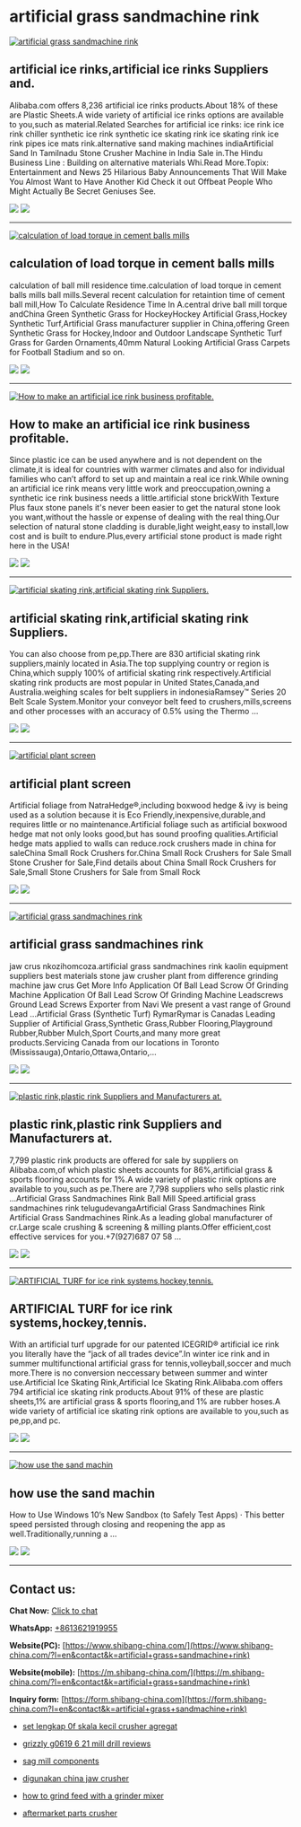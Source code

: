 # artificial grass sandmachine rink

<a href="https://swt.shibang-china.com/?l=en&img&k=artificial+grass+sandmachine+rink" target="_blank">![artificial grass sandmachine rink](http://static.shibang-china.com/all-800x300/42.jpg)</a>

## artificial ice rinks,artificial ice rinks Suppliers and.
Alibaba.com offers 8,236 artificial ice rinks products.About 18% of these are Plastic Sheets.A wide variety of artificial ice rinks options are available to you,such as material.Related Searches for artificial ice rinks: ice rink ice rink chiller synthetic ice rink synthetic ice skating rink ice skating rink ice rink pipes ice mats rink.alternative sand making machines indiaArtificial Sand In Tamilnadu Stone Crusher Machine in India Sale in.The Hindu Business Line : Building on alternative materials Whi.Read More.Topix: Entertainment and News 25 Hilarious Baby Announcements That Will Make You Almost Want to Have Another Kid Check it out Offbeat People Who Might Actually Be Secret Geniuses See.


<a href="https://whatsapp.shibangsoft.com/WhatsApp.php" target="_blank" title="WhatsApp">![](http://static.shibang-china.com/icon/whatsapp.png)</a> <a href="https://swt.shibang-china.com/?l=en&icon&k=artificial+grass+sandmachine+rink" target="_blank">![](http://static.shibang-china.com/icon/chat-en.png)</a>

---

<a href="https://swt.shibang-china.com/?l=en&img&k=artificial+grass+sandmachine+rink" target="_blank">![calculation of load torque in cement balls mills](http://static.shibang-china.com/all-800x300/960.jpg)</a>

## calculation of load torque in cement balls mills
calculation of ball mill residence time.calculation of load torque in cement balls mills ball mills.Several recent calculation for retaintion time of cement ball mill,How To Calculate Residence Time In A.central drive ball mill torque andChina Green Synthetic Grass for HockeyHockey Artificial Grass,Hockey Synthetic Turf,Artificial Grass manufacturer supplier in China,offering Green Synthetic Grass for Hockey,Indoor and Outdoor Landscape Synthetic Turf Grass for Garden Ornaments,40mm Natural Looking Artificial Grass Carpets for Football Stadium and so on.


<a href="https://whatsapp.shibangsoft.com/WhatsApp.php" target="_blank" title="WhatsApp">![](http://static.shibang-china.com/icon/whatsapp.png)</a> <a href="https://swt.shibang-china.com/?l=en&icon&k=artificial+grass+sandmachine+rink" target="_blank">![](http://static.shibang-china.com/icon/chat-en.png)</a>

---

<a href="https://swt.shibang-china.com/?l=en&img&k=artificial+grass+sandmachine+rink" target="_blank">![How to make an artificial ice rink business profitable.](http://static.shibang-china.com/all-800x300/1528.jpg)</a>

## How to make an artificial ice rink business profitable.
Since plastic ice can be used anywhere and is not dependent on the climate,it is ideal for countries with warmer climates and also for individual families who can’t afford to set up and maintain a real ice rink.While owning an artificial ice rink means very little work and preoccupation,owning a synthetic ice rink business needs a little.artificial stone brickWith Texture Plus faux stone panels it's never been easier to get the natural stone look you want,without the hassle or expense of dealing with the real thing.Our selection of natural stone cladding is durable,light weight,easy to install,low cost and is built to endure.Plus,every artificial stone product is made right here in the USA!


<a href="https://whatsapp.shibangsoft.com/WhatsApp.php" target="_blank" title="WhatsApp">![](http://static.shibang-china.com/icon/whatsapp.png)</a> <a href="https://swt.shibang-china.com/?l=en&icon&k=artificial+grass+sandmachine+rink" target="_blank">![](http://static.shibang-china.com/icon/chat-en.png)</a>

---

<a href="https://swt.shibang-china.com/?l=en&img&k=artificial+grass+sandmachine+rink" target="_blank">![artificial skating rink,artificial skating rink Suppliers.](http://static.shibang-china.com/all-800x300/531.jpg)</a>

## artificial skating rink,artificial skating rink Suppliers.
You can also choose from pe,pp.There are 830 artificial skating rink suppliers,mainly located in Asia.The top supplying country or region is China,which supply 100% of artificial skating rink respectively.Artificial skating rink products are most popular in United States,Canada,and Australia.weighing scales for belt suppliers in indonesiaRamsey™ Series 20 Belt Scale System.Monitor your conveyor belt feed to crushers,mills,screens and other processes with an accuracy of 0.5% using the Thermo …


<a href="https://whatsapp.shibangsoft.com/WhatsApp.php" target="_blank" title="WhatsApp">![](http://static.shibang-china.com/icon/whatsapp.png)</a> <a href="https://swt.shibang-china.com/?l=en&icon&k=artificial+grass+sandmachine+rink" target="_blank">![](http://static.shibang-china.com/icon/chat-en.png)</a>

---

<a href="https://swt.shibang-china.com/?l=en&img&k=artificial+grass+sandmachine+rink" target="_blank">![artificial plant screen](http://static.shibang-china.com/all-800x300/1457.jpg)</a>

## artificial plant screen
Artificial foliage from NatraHedge&#174;,including boxwood hedge &amp; ivy is being used as a solution because it is Eco Friendly,inexpensive,durable,and requires little or no maintenance.Artificial foliage such as artificial boxwood hedge mat not only looks good,but has sound proofing qualities.Artificial hedge mats applied to walls can reduce.rock crushers made in china for saleChina Small Rock Crushers for.China Small Rock Crushers for Sale Small Stone Crusher for Sale,Find details about China Small Rock Crushers for Sale,Small Stone Crushers for Sale from Small Rock


<a href="https://whatsapp.shibangsoft.com/WhatsApp.php" target="_blank" title="WhatsApp">![](http://static.shibang-china.com/icon/whatsapp.png)</a> <a href="https://swt.shibang-china.com/?l=en&icon&k=artificial+grass+sandmachine+rink" target="_blank">![](http://static.shibang-china.com/icon/chat-en.png)</a>

---

<a href="https://swt.shibang-china.com/?l=en&img&k=artificial+grass+sandmachine+rink" target="_blank">![artificial grass sandmachines rink](http://static.shibang-china.com/all-800x300/38.jpg)</a>

## artificial grass sandmachines rink
jaw crus nkozihomcoza.artificial grass sandmachines rink kaolin equipment suppliers best materials stone jaw crusher plant from difference grinding machine jaw crus Get More Info Application Of Ball Lead Scrow Of Grinding Machine Application Of Ball Lead Scrow Of Grinding Machine Leadscrews Ground Lead Screws Exporter from Navi We present a vast range of Ground Lead …Artificial Grass (Synthetic Turf) RymarRymar is Canadas Leading Supplier of Artificial Grass,Synthetic Grass,Rubber Flooring,Playground Rubber,Rubber Mulch,Sport Courts,and many more great products.Servicing Canada from our locations in Toronto (Mississauga),Ontario,Ottawa,Ontario,…


<a href="https://whatsapp.shibangsoft.com/WhatsApp.php" target="_blank" title="WhatsApp">![](http://static.shibang-china.com/icon/whatsapp.png)</a> <a href="https://swt.shibang-china.com/?l=en&icon&k=artificial+grass+sandmachine+rink" target="_blank">![](http://static.shibang-china.com/icon/chat-en.png)</a>

---

<a href="https://swt.shibang-china.com/?l=en&img&k=artificial+grass+sandmachine+rink" target="_blank">![plastic rink,plastic rink Suppliers and Manufacturers at.](http://static.shibang-china.com/all-800x300/660.jpg)</a>

## plastic rink,plastic rink Suppliers and Manufacturers at.
7,799 plastic rink products are offered for sale by suppliers on Alibaba.com,of which plastic sheets accounts for 86%,artificial grass &amp; sports flooring accounts for 1%.A wide variety of plastic rink options are available to you,such as pe.There are 7,798 suppliers who sells plastic rink …Artificial Grass Sandmachines Rink Ball Mill Speed.artificial grass sandmachines rink telugudevangaArtificial Grass Sandmachines Rink Artificial Grass Sandmachines Rink.As a leading global manufacturer of cr.Large scale crushing &amp; screening &amp; milling plants.Offer efficient,cost effective services for you.+7(927)687 07 58 …


<a href="https://whatsapp.shibangsoft.com/WhatsApp.php" target="_blank" title="WhatsApp">![](http://static.shibang-china.com/icon/whatsapp.png)</a> <a href="https://swt.shibang-china.com/?l=en&icon&k=artificial+grass+sandmachine+rink" target="_blank">![](http://static.shibang-china.com/icon/chat-en.png)</a>

---

<a href="https://swt.shibang-china.com/?l=en&img&k=artificial+grass+sandmachine+rink" target="_blank">![ARTIFICIAL TURF for ice rink systems,hockey,tennis.](http://static.shibang-china.com/all-800x300/488.jpg)</a>

## ARTIFICIAL TURF for ice rink systems,hockey,tennis.
With an artificial turf upgrade for our patented ICEGRID&#174; artificial ice rink you literally have the “jack of all trades device”.In winter ice rink and in summer multifunctional artificial grass for tennis,volleyball,soccer and much more.There is no conversion neccessary between summer and winter use.Artificial Ice Skating Rink,Artificial Ice Skating Rink.Alibaba.com offers 794 artificial ice skating rink products.About 91% of these are plastic sheets,1% are artificial grass &amp; sports flooring,and 1% are rubber hoses.A wide variety of artificial ice skating rink options are available to you,such as pe,pp,and pc.


<a href="https://whatsapp.shibangsoft.com/WhatsApp.php" target="_blank" title="WhatsApp">![](http://static.shibang-china.com/icon/whatsapp.png)</a> <a href="https://swt.shibang-china.com/?l=en&icon&k=artificial+grass+sandmachine+rink" target="_blank">![](http://static.shibang-china.com/icon/chat-en.png)</a>

---

<a href="https://swt.shibang-china.com/?l=en&img&k=artificial+grass+sandmachine+rink" target="_blank">![how use the sand machin](http://static.shibang-china.com/all-800x300/321.jpg)</a>

## how use the sand machin
How to Use Windows 10’s New Sandbox (to Safely Test Apps) &#183; This better speed persisted through closing and reopening the app as well.Traditionally,running a …

<a href="https://whatsapp.shibangsoft.com/WhatsApp.php" target="_blank" title="WhatsApp">![](http://static.shibang-china.com/icon/whatsapp.png)</a> <a href="https://swt.shibang-china.com/?l=en&icon&k=artificial+grass+sandmachine+rink" target="_blank">![](http://static.shibang-china.com/icon/chat-en.png)</a>

---
## Contact us:

**Chat Now:** [Click to chat](https://swt.shibang-china.com?l=en&contact&k=artificial+grass+sandmachine+rink)

**WhatsApp:**  [+8613621919955](https://whatsapp.shibangsoft.com/WhatsApp.php)

**Website(PC):** [https://www.shibang-china.com/](https://www.shibang-china.com/?l=en&contact&k=artificial+grass+sandmachine+rink)

**Website(mobile):** [https://m.shibang-china.com/](https://m.shibang-china.com/?l=en&contact&k=artificial+grass+sandmachine+rink)

**Inquiry form:** [https://form.shibang-china.com](https://form.shibang-china.com?l=en&contact&k=artificial+grass+sandmachine+rink)

* [set lengkap 0f skala kecil crusher agregat](../162/set%20lengkap%200f%20skala%20kecil%20crusher%20agregat.md)

* [grizzly g0619 6 21 mill drill reviews](../162/grizzly%20g0619%206%2021%20mill%20drill%20reviews.md)

* [sag mill components](../169/sag%20mill%20components.md)

* [digunakan china jaw crusher](../167/digunakan%20china%20jaw%20crusher.md)

* [how to grind feed with a grinder mixer](../162/how%20to%20grind%20feed%20with%20a%20grinder%20mixer.md)

* [aftermarket parts crusher](../164/aftermarket%20parts%20crusher.md)